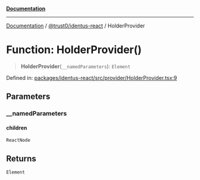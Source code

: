 [**Documentation**](../../../README.md)

***

[Documentation](../../../README.md) / [@trust0/identus-react](../README.md) / HolderProvider

# Function: HolderProvider()

> **HolderProvider**(`__namedParameters`): `Element`

Defined in: [packages/identus-react/src/provider/HolderProvider.tsx:9](https://github.com/trust0-project/identus/blob/6fd634152259b54553765c700f2d701e133e4807/packages/identus-react/src/provider/HolderProvider.tsx#L9)

## Parameters

### \_\_namedParameters

#### children

`ReactNode`

## Returns

`Element`
